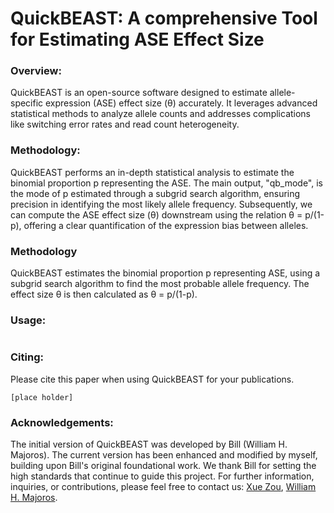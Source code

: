 # QuickBEAST: A comprehensive Tool for Estimating ASE Effect Size

### Overview:
QuickBEAST is an open-source software designed to estimate allele-specific expression (ASE) effect size (θ) accurately. It leverages advanced statistical methods to analyze allele counts and addresses complications like switching error rates and read count heterogeneity.

### Methodology:
QuickBEAST performs an in-depth statistical analysis to estimate the binomial proportion p representing the ASE. The main output, "qb_mode", is the mode of p estimated through a subgrid search algorithm, ensuring precision in identifying the most likely allele frequency. Subsequently, we can compute the ASE effect size (θ) downstream using the relation θ = p/(1-p), offering a clear quantification of the expression bias between alleles.

### Methodology
QuickBEAST estimates the binomial proportion p representing ASE, using a subgrid search algorithm to find the most probable allele frequency. The effect size θ is then calculated as θ = p/(1-p).

### Usage:
```

```

### Citing:
Please cite this paper when using QuickBEAST for your publications.
```
[place holder]
```

### Acknowledgements:
The initial version of QuickBEAST was developed by Bill (William H. Majoros). The current version has been enhanced and modified by myself, building upon Bill's original foundational work. We thank Bill for setting the high standards that continue to guide this project. For further information, inquiries, or contributions, please feel free to contact us: [Xue Zou](mailto:xz195@duke.edu), [William H. Majoros](mailto:bmajoros@alumni.duke.edu).
